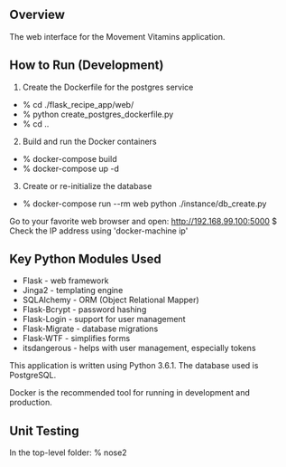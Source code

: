 
## Overview

The web interface for the Movement Vitamins application.


## How to Run (Development)

1. Create the Dockerfile for the postgres service

- % cd ./flask_recipe_app/web/
- % python create_postgres_dockerfile.py
- % cd ..

2. Build and run the Docker containers

- % docker-compose build
- % docker-compose up -d

3. Create or re-initialize the database

- % docker-compose run --rm web python ./instance/db_create.py

Go to your favorite web browser and open:
    http://192.168.99.100:5000  $ Check the IP address using 'docker-machine ip'

## Key Python Modules Used

- Flask - web framework
- Jinga2 - templating engine
- SQLAlchemy - ORM (Object Relational Mapper)
- Flask-Bcrypt - password hashing
- Flask-Login - support for user management
- Flask-Migrate - database migrations
- Flask-WTF - simplifies forms
- itsdangerous - helps with user management, especially tokens

This application is written using Python 3.6.1.  The database used is PostgreSQL.

Docker is the recommended tool for running in development and production.

## Unit Testing

In the top-level folder:
    % nose2

